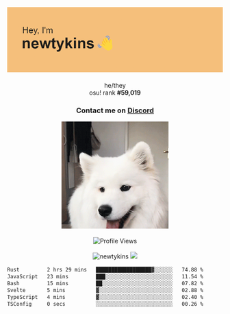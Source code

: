 <div align="center">
    <p>
        <h2>
            <img src="banner.png" alt="✨ Hey, I'm newt!">
        </h2>
        <p>
			he/they <br>
			osu! rank <strong>#<!--osu-global-rank-->59,019<!--osu-global-rank--></strong>
		</p>
		<h3>Contact me on <a href="https://discord.gg/brEhN5Y7YK">Discord</a></h3>
    </p>
    <img src="dog.gif" height="250"><br><br>
    <img src="https://komarev.com/ghpvc/?username=newtykins&style=flat-square&color=000000" alt="Profile Views">
    <br><br>
</div>

<div align="center">
	<img src="https://github-readme-stats.vercel.app/api?username=newtykins&show_icons=true&locale=en&theme=dark&hide_border=true&count_private=true&custom_title=My%20Stats&line_height=25" alt="newtykins" width="420">
    <img src="https://github-readme-streak-stats.herokuapp.com?user=newtykins&hide_border=true&date_format=M%20j%5B%2C%20Y%5D&theme=dark" width="420">
</div>

<!--START_SECTION:waka-->

```text
Rust         2 hrs 29 mins   ██████████████████▓░░░░░░   74.88 %
JavaScript   23 mins         ███░░░░░░░░░░░░░░░░░░░░░░   11.54 %
Bash         15 mins         ██░░░░░░░░░░░░░░░░░░░░░░░   07.82 %
Svelte       5 mins          ▓░░░░░░░░░░░░░░░░░░░░░░░░   02.88 %
TypeScript   4 mins          ▓░░░░░░░░░░░░░░░░░░░░░░░░   02.40 %
TSConfig     0 secs          ░░░░░░░░░░░░░░░░░░░░░░░░░   00.26 %
```

<!--END_SECTION:waka-->
